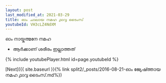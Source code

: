 ```yaml
---
layout: post
last_modified_at: 2021-03-29
title: ഓം ചാലായ നമഹ ൧൦൮ ടൈംസ്
youtubeId: VH3cLZ4NdXM
---
```

 
 
 ഓം നായ്കത്മനേ നമഹ 
 
 -  ആർക്കാണ് ശരീരം ഇല്ലാത്തത് 
 
  
 
  
 
 
 
 
 
 


{% include youtubePlayer.html id=page.youtubeId %}
 
[Next]({{ site.baseurl }}{% link  split2/_posts/2016-08-21-ഓം ജ്യേഷ്ത്തായ നമഹ ൧൦൮ ടൈംസ്.md%})
 
